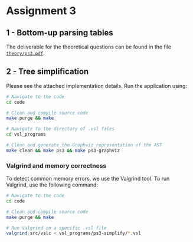 # Assignment 3

## 1 - Bottom-up parsing tables

The deliverable for the theoretical questions can be found in the file [`theory/ps3.pdf`](./theory/ps3.pdf).

## 2 - Tree simplification

Please see the attached implementation details. Run the application using:

```sh
# Navigate to the code
cd code

# Clean and compile source code
make purge && make

# Navigate to the directory of .vsl files
cd vsl_programs

# Clean and generate the Graphwiz representation of the AST
make clean && make ps3 && make ps3-graphviz
```

### Valgrind and memory correctness

To detect common memory errors, we use the Valgrind tool. To run Valgrind, use the following command:

```sh
# Navigate to the code
cd code

# Clean and compile source code
make purge && make

# Run Valgrind on a specific .vsl file
valgrind src/vslc < vsl_programs/ps3-simplify/*.vsl
```
